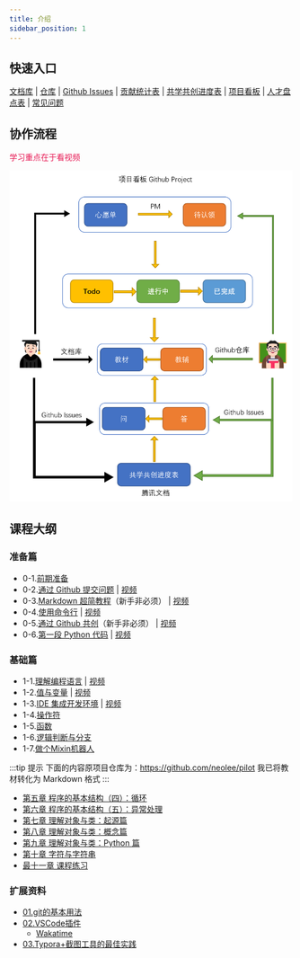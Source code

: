 ```yaml
---
title: 介绍
sidebar_position: 1
---
```


## 快速入口

[文档库](https://coding-newbies-group.github.io/programming-co_creation-docs/docs/intro/) | [仓库](https://github.com/coding-newbies-group/programming-co_creation-docs) | [Github Issues](https://github.com/coding-newbies-group/programming-co_creation-docs/issues) | [贡献统计表](https://docs.qq.com/sheet/DYmdOeXZCUUlIaWhS?tab=BB08J2) | [共学共创进度表](https://docs.qq.com/sheet/DYkdIT0hKbW1tWmhE?tab=BB08J2) | [项目看板](https://github.com/orgs/coding-newbies-group/projects/1) | [人才盘点表](https://docs.qq.com/sheet/DYlhBdkJwQ3lWY1hv?tab=BB08J2) | [常见问题](https://coding-newbies-group.github.io/programming-co_creation-docs/docs/files/qa)

## 协作流程

<font color="E71853">学习重点在于看视频</font>

![image-20230222140000563](intro.assets/image-20230222140000563.png)

## 课程大纲

### 准备篇

- 0-1.[前期准备](./p0/p0-1-prep.md)
- 0-2.[通过 Github 提交问题](./p0/p0-2-issues.md) | [视频](https://www.bilibili.com/video/BV1V24y1H73p/?vd_source=4a888db8814702b2062fcaf2575be745)
- 0-3.[Markdown 超简教程](./p0/p0-3-markdown.md)（新手非必须） | [视频](https://www.bilibili.com/video/BV1Ho4y1v79V/?vd_source=4a888db8814702b2062fcaf2575be745)
- 0-4.[使用命令行](./p0/p0-4-cli.md) | [视频](https://www.bilibili.com/video/BV1Jo4y1Y7SC/?vd_source=4a888db8814702b2062fcaf2575be745)
- 0-5.[通过 Github 共创](./p0/p0-5-collaborate.md)（新手非必须） | [视频](https://www.bilibili.com/video/BV1S54y1w7XN/?vd_source=4a888db8814702b2062fcaf2575be745)
- 0-6.[第一段 Python 代码](./p0/p0-6-python.md) | [视频](https://www.bilibili.com/video/BV18s4y1j7KQ/?vd_source=4a888db8814702b2062fcaf2575be745)

### 基础篇

- 1-1.[理解编程语言](./p1/p1-1-repl.md) | [视频](https://www.bilibili.com/video/BV1xD4y137Ep/?vd_source=4a888db8814702b2062fcaf2575be745)
- 1-2.[值与变量](./p1/p1-2-values-variables.md) | [视频](https://www.bilibili.com/video/BV14M411j7d4/?vd_source=4a888db8814702b2062fcaf2575be745)
- 1-3.[IDE 集成开发环境](./p1/p1-3-ide.md) | [视频](https://www.bilibili.com/video/BV1YM411j7FJ/?vd_source=4a888db8814702b2062fcaf2575be745)
- 1-4.[操作符](./p1/p1-4-operators.md)
- 1-5.[函数](./p1/p1-5-functions.md)
- 1-6.[逻辑判断与分支](./p1/p1-6-if.md)
- 1-7.[做个Mixin机器人](./p1/p1-7-mixin-bot.md)


:::tip 提示
下面的内容原项目仓库为：https://github.com/neolee/pilot
我已将教材转化为 Markdown 格式
:::

- [第五章 程序的基本结构（四）：循环](./pilot/p1-5-structure-4.md)
- [第六章 程序的基本结构（五）：异常处理](https://github.com/coding-newbies-group/pilot/blob/master/p1-6-structure-5.ipynb)
- [第七章 理解对象与类：起源篇](https://github.com/coding-newbies-group/pilot/blob/master/p1-7-oo-1.ipynb)
- [第八章 理解对象与类：概念篇](https://github.com/coding-newbies-group/pilot/blob/master/p1-8-oo-2.ipynb)
- [第九章 理解对象与类：Python 篇](https://github.com/coding-newbies-group/pilot/blob/master/p1-9-oo-3.ipynb)
- [第十章 字符与字符串](https://github.com/coding-newbies-group/pilot/blob/master/p1-a-string.ipynb)
- [最十一章 课程练习](https://github.com/coding-newbies-group/pilot/blob/master/p1-b-final.ipynb)

### 扩展资料

- [01.git的基本用法](./extend/git-basic.md)
- [02.VSCode插件](./extend/vscode-extentions.md)
    - [Wakatime](./extend/vscode-extentions.md#wakatime)
- [03.Typora+截图工具的最佳实践](./extend/Typora%2BScreenshot.md)